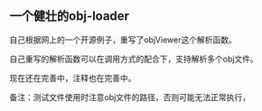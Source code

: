 
## 一个健壮的obj-loader

自己根据网上的一个开源例子，重写了objViewer这个解析函数。

自己重写的解析函数可以在调用方式的配合下，支持解析多个obj文件。

现在还在完善中，注释也在完善中。

备注：测试文件使用时注意obj文件的路径，否则可能无法正常执行，
